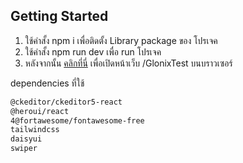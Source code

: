 
## Getting Started

1. ใช้คำสั้ง npm i เพื่อติดตั้ง Library package ของ โปรเจค
2. ใช้คำสั้ง npm run dev เพื่อ run โปรเจค
3. หลังจากนั้น [คลิกที่นี่](http://localhost:3000/GlonixTest) เพื่อเปิดหน้าเว็บ /GlonixTest บนบราวเซอร์

dependencies ที่ใช้
```bash
@ckeditor/ckeditor5-react
@heroui/react
4@fortawesome/fontawesome-free
tailwindcss
daisyui
swiper
```

